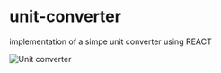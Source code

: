 # unit-converter
implementation of a simpe unit converter using REACT

![Unit converter](https://user-images.githubusercontent.com/50865519/170038819-0e77404f-16c5-47c6-9c0d-72be84498bc6.gif)
